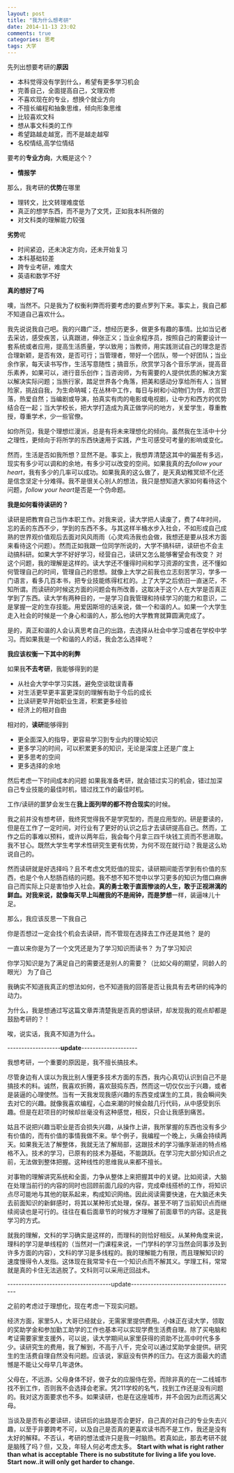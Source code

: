 ```yaml
---
layout: post
title: "我为什么想考研"
date: 2014-11-13 23:02
comments: true
categories: 思考
tags: 大学
---
```

先列出想要考研的**原因**

  - 本科觉得没有学到什么，希望有更多学习机会
  - 完善自己，全面提高自己，文理双修
  - 不喜欢现在的专业，想换个就业方向
  - 不擅长编程和抽象思维，倾向形象思维
  - 比较喜欢文科
  - 想从事文科类的工作
  - 希望路越走越宽，而不是越走越窄
  - 名校情结,高学位情结
  
<!--more-->

要考的**专业方向**，大概是这个？

  - **情报学**
  
那么，我考研的**优势**在哪里

  - 理转文，比文转理难度低
  - 真正的想学东西，而不是为了文凭，正如我本科所做的
  - 对文科类的理解能力较强
  
  
**劣势**呢

  - 时间紧迫，还未决定方向，还未开始复习
  - 本科基础较差
  - 跨专业考研，难度大
  - 英语和数学不好
  
**真的想好了吗**

噢，当然不。只是我为了权衡利弊而将要考虑的要点罗列下来。事实上，我自己都不知道自己喜欢什么。

我先说说我自己吧。我的兴趣广泛，想经历更多，做更多有趣的事情。比如当记者去采访，感受疾苦，认真跟进，伸张正义；当业余程序员，按照自己的需要设计一套系统或者应用，提高生活质量，学以致用；当教师，用实践测试自己的理念是否合理新颖，是否有效，是否可行；当管理者，带好一个团队，带一个好团队；当业余作家，每天读书写作，生活写意随性；搞音乐，欣赏学习各个音乐学派，提高音乐素养，如果可以，进行音乐创作；当咨询师，为有需要的人提供优质的解决方案以解决实际问题；当旅行家，踏足世界各个角落，把美和感动分享给所有人；当冒险家，挑战自我，为生命呐喊；在丛林中工作，每日与树和小动物们为伴，欣赏日落，热爱自然；当编剧或导演，拍真实有肉的电影或电视剧，让中方和西方的优势结合在一起；当大学校长，把大学打造成为真正做学问的地方，关爱学生，尊重教授，尊重学术，少一些官僚。

如你所见，我是个理想烂漫派，总是有将未来理想化的倾向。虽然我在生活中十分之理性，更倾向于将所学的东西快速用于实践，产生可感受可考量的影响或变化。

然而，生活是否如我所想？显然不是。事实上，我想弄清楚这其中的偏差有多远，现实有多少可以调和的余地，有多少可以改变的空间。如果我真的去*follow your heart*，我有多少的几率可以成功。如果我真的这么做了，是天真幼稚冥顽不化还是信念坚定十分难得。我不是很关心别人的想法，我只是想知道大家如何看待这个问题，*follow your heart*是否是一个伪命题。

**我是如何看待读研的？**
  
读研是把教育自己当作本职工作。对我来说，读大学把人读废了，费了4年时间，忘的丢的东西不少，学到的东西不多。与其这样半桶水步入社会，不如形成自己成熟的世界观价值观后去面对风风雨雨（心灵鸡汤我也会做，我想还是要从技术方面来看待这个问题）。然而正如我跟一位同学所说的，大学不搞科研，读研也不会主动搞科研。如果大学不好好学习，经营自己，读研又怎么能够奢望会有改变？
对这个问题，我的理解是这样的。读大学还不懂得时间和学习资源的宝贵，还不懂如何管理自己的时间，管理自己的思想。就像上大学之前我也立志刻苦学习，学多一门语言，看多几百本书，把专业技能练得杠杠的。上了大学之后依旧一直迷茫，不知所谓。而读研的时候这方面的问题会有所改善，这取决于这个人在大学是否真正学到了东西。读大学有两种目的，一是学习自我管理和持续学习的能力和意识，二是掌握一定的生存技能。用爱因斯坦的话来说，做一个和谐的人。如果一个大学生走入社会的时候是一个身心和谐的人，那么他的大学教育就算圆满完成了。

是的，真正和谐的人会认真思考自己的出路，去选择从社会中学习或者在学校中学习。而如果我是一个和谐的人的话，我会怎么选择呢？

**我应该权衡一下其中的利弊**

如果我**不去考研**，我能够得到的是

  - 从社会大学中学习实践，避免空谈耽误青春
  - 对生活更早更丰富更深刻的理解有助于今后的成长
  - 比读研更早开始职业生涯，积累更多经验
  - 经济上的相对自由

相对的，**读研**能够得到

  - 更全面深入的指导，更容易学习到专业内的理论知识
  - 更多学习的时间，可以积累更多的知识，无论是深度上还是广度上
  - 更多思考的空间
  - 更多选择的余地 
  
然后考虑一下时间成本的问题
如果我准备考研，就会错过实习的机会，错过加深自己专业技能的最佳时机，错过找工作的最佳时机。
  
工作/读研的噩梦会发生在**我上面列举的都不符合现实**的时候。



我之前并没有想考研，我终究觉得我不是学究型的，而是应用型的。研是要读的，但是在工作了一定时间，对行业有了更好的认识之后才去读研提高自己。然而，工作之后的事难以预料，或许以两年后，我会每个月拿三四千块钱工资而不思进取。我不甘心。既然大学生考学术性研究生更有优势，为何不现在就行动？我是这么劝说自己的。

然而读研就是好选择吗？且不考虑文凭贬值的现实，读研期间能否学到有价值的东西，也是个令人愁肠百结的问题。我不想不知不觉中以学习更多的知识为借口麻痹自己而实际上只是害怕步入社会。**真的勇士敢于直面惨淡的人生，敢于正视淋漓的鲜血。**对我来说，就像**每天早上叫醒我的不是闹钟，而是梦想**一样，装逼味儿十足。

那么，我应该反思一下我自己

你是否想过一定会找个机会去读研，而不管现在选择去工作还是其他？
是的

一直以来你是为了一个文凭还是为了学习知识而读书？
为了学习知识

你学习知识是为了满足自己的需要还是别人的需要？（比如父母的期望，同龄人的眼光）
为了自己

我确实不知道我真正的想法如何，也不知道我的回答是否让我具有去考研的纯净的动力。

为什么，我是想通过写这篇文章弄清楚我是否真的想读研，却发现我的观点却都是鼓励考研的？！

唉，说实话，我真不知道为什么。


-------------------**update**--------------------

我想考研，一个重要的原因是，我不擅长搞技术。

尽管身边有人误以为我比别人懂更多技术方面的东西，我内心真切认识到自己不是搞技术的料。诚然，我喜欢折腾，喜欢鼓捣东西，然而这一切仅仅出于兴趣，或者是装逼的心理使然。当有一天我发现我感兴趣的东西变成谋生的工具，我会瞬间失去对它的兴趣。就像我喜欢编程，心血来潮的时候会敲几行代码，从中感受到乐趣。但是在赶项目的时候却丝毫没有这种感觉，相反，只会让我感到痛苦。

姑且不说把兴趣当职业是否会损失兴趣，从操作上讲，我所掌握的东西也没有多少有价值的，而有价值的事情我做不来。举个例子，我编程一个晚上，头痛会持续两天。如果我无法了解整体，我就无法了解局部，这跟技术的学习循序渐进的特点格格不入。技术的学习，已原有的技术为基础，不能跳跃。在学习完大部分知识点之前，无法做到整体把握。这种线性的思维我从来都不擅长。

对事物的理解讲究系统和全面，力争从整体上来把握其中的关键。比如阅读，大脑在处理当前行的内容的同时也回顾前面几段的内容，完成牵线搭桥的工作，将知识点尽可能地与其他的联系起来，构成知识网络。因此阅读需要快速，在大脑还未失去前面知识的新鲜感时，将其以某种形式处理，保存。甚至不明了当前知识点而继续阅读也是可行的。往往在看后面章节的时候方才理解了前面章节的内容。这是我学习的方式。

就我的理解，文科的学习确实是这样的，而理科的则恰好相反。从某种角度来说，理科的学习是单线程的（当然对一门课程来说，一门学科的学习当然会同事涉及到许多方面的内容），文科的学习是多线程的。我的理解能力有限，而且理解知识的速度慢得令人发指。这体现在我常常卡在一个知识点而不解其义。学理工科，常常就是真的卡住无法逃脱了。文科则可以采用迂回战术。


-------------------------------------update-------------------------------------

之前的考虑过于理想化，现在考虑一下现实问题。

经济方面，家里5人，大哥已经就业，无需家里提供费用。小妹正在读大学，领取的奖助学金和参加勤工助学的工作也基本可以实现学费生活费自理。除了买电脑和考证需要家里支援外，可以说，读大学期间从家里获得的资助不比高中时代多多少。读研究生的费用，我了解到，不高于八千，完全可以通过奖助学金提供。研究生的生活费自理自然没有问题。应该说，家庭没有供养的压力。在这方面最大的遗憾是不能让父母早几年退休。

父母在，不远游。父母身体不好，做子女的应服侍在旁。而除非真的在一二线城市找不到工作，否则我不会选择会老家。凭211学校的名气，找到工作还是没有问题的。我对这方面要求也不多。如果读研，也是在这座城市，并不会因为此而远离父母。

当谈及是否有必要读研，读研后的出路是否会更好，自己真的对自己的专业失去兴趣，以至于非要跨考不可，以及自己是否真的更喜欢读书而不是工作，我还是没有太好的解释。不否认，考研的想法或许只是我一时脑热。若真如此，那去考研不就是脑残了吗？但，又及，年轻人何必考虑太多。
**Start with what is right rather than what is acceptable**
**There is no substitute for living a life you love. Start now..it will only get harder to change.**




